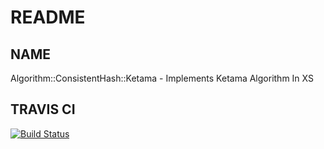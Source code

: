 # README

## NAME

Algorithm::ConsistentHash::Ketama - Implements Ketama Algorithm In XS

## TRAVIS CI

[![Build Status](https://secure.travis-ci.org/lestrrat/p5-ZMQ.png?branch=master)](http://travis-ci.org/lestrrat/p5-ZMQ)
